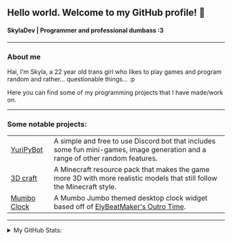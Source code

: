 ## Hello world. Welcome to my GitHub profile! 👋
#### **SkylaDev** | Programmer and professional dumbass :3

---

### About me

Hai, I'm Skyla, a 22 year old trans girl who likes to play games and program random and rather... questionable things... :p

Here you can find some of my programming projects that I have made/work on.

---

### Some notable projects:

|  |  |
| --- | --- |
| [YuriPyBot](https://yuri.skyla.moe/ "Yuri PyBot homepage") | A simple and free to use Discord bot that includes some fun mini-games, image generation and a range of other random features. |
| [3D craft](https://skyla.moe/projects/3dcraft "Project page for 3D Craft") | A Minecraft resource pack that makes the game more 3D with more realistic models that still follow the Minecraft style. |
| [Mumbo Clock](https://skyla.moe/projects/mumboclock "Project page for Mumbo Clock") | A Mumbo Jumbo themed desktop clock widget based off of [ElyBeatMaker's Outro Time](https://www.youtube.com/watch?v=L7PPa8ZL5D4 "Mumbo Jumbo - Outro Time (elybeatmaker Remix)"). |

---

<details>
    <summary>My GitHub Stats:</summary>

[![SkylaDev's github stats](https://github-readme-stats.vercel.app/api?username=SkylaDev&show_icons=true&theme=radical)](https://github.com/anuraghazra/github-readme-stats)

</details>
